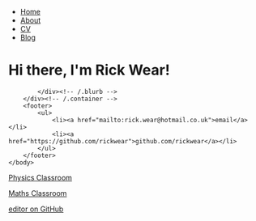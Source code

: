 <!DOCTYPE html>
<html>
	<head>
		<title>Rick's Home Page</title>
	</head>
	<body>
		<nav>
    		<ul>
        		<li><a href="/">Home</a></li>
	        	<li><a href="/about">About</a></li>
        		<li><a href="/cv">CV</a></li>
        		<li><a href="/blog">Blog</a></li>
    		</ul>
		</nav>
		<div class="container">
    		<div class="blurb">
        		<h1>Hi there, I'm Rick Wear!</h1>
				
    		</div><!-- /.blurb -->
		</div><!-- /.container -->
		<footer>
    		<ul>
        		<li><a href="mailto:rick.wear@hotmail.co.uk">email</a></li>
        		<li><a href="https://github.com/rickwear">github.com/rickwear</a></li>
			</ul>
		</footer>
	</body>
</html>


[Physics Classroom](http://www.physicsclassroom.com/)

[Maths Classroom](http://www.mathcentre.ac.uk/)

[editor on GitHub](https://github.com/rickwear/rickwear.github.io/edit/master/index.md)

